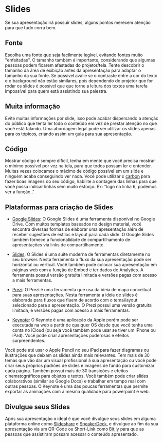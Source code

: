 # Slides
Se sua apresentação irá possuir slides, alguns pontos merecem atenção para que tudo corra bem.

## Fonte
Escolha uma fonte que seja facilmente legível, evitando fontes muito "enfeitadas". O tamanho também é importante, considerando que algumas pessoas podem ficarem afastadas do projetor/tela. Tente descobrir o tamanho da área de exibição antes da apresentação para adaptar o tamanho da sua fonte. Se possível avalie se o contraste entre a cor do texto e o background não estão similares, poís dependendo do projetor que for rodar os slides é possível que que torne a leitura dos textos uma tarefa impossível para quem está assistindo sua palestra.

## Muita informação
Evite muitas informações por slide, isso pode acabar dispersando a atenção do público que tenta ler todo o conteúdo em vez de prestar atenção no que você está falando. Uma abordagem legal pode ser utilizar os slides apenas para os tópicos, criando assim um guia para sua apresentação.

## Código
Mostrar código é sempre difícil, tenha em mente que você precisa mostrar o mínimo possível por vez na tela, para que todos possam ler e entender. Muitas vezes colocamos o máximo de código possível em um slide e ninguém acaba conseguindo ver nada. Você pode utilizar o [carbon](http://carbon.now.sh/) para fazer boas imagens do seu código, habilite a contagem das linhas para que você possa indicar linhas sem muito esforço. Ex: "logo na linha 6, podemos ver a função.."

## Plataformas para criação de Slides

- [Google Slides](slides.google.com):
O Google Slides é uma ferramenta disponível no Google Drive.
Com muitos templates baseados no design material, você encontra diversas formas de elaborar
uma apresentação além de receber sugestões de estilos e layout para cada slide.
O Google Slides também fornece a funcionalidade de compartilhamento de apresentações via links
de compartilhamento.

- [Slides](https://slides.com/):
O Slides é uma suíte moderna de ferramentas diretamente no seu browser. Nesta ferramenta
o fluxo da sua apresentação pode ser horizontal ou vertical. Você também pode colocar sua
apresentação em páginas web com a função de Embed e ter dados de Analytics. A ferramenta
possui versão gratuita limitada e versões pagas com acesso a mais ferramentas.

- [Prezi](https://prezi.com/pt/):
O Prezi é uma ferramenta que usa da ideia de mapa conceitual para suas apresentações. Nesta
ferramenta a ideia de slides é elaborada para fluxos que fluem de acordo com o tema/layout
selecionado para a apresentação. O Prezi possui uma versão gratuita limitada, e versões
pagas com acesso a mais ferramentas.

- [Keynote](https://www.apple.com/keynote/):
O Keynote é uma aplicação da Apple porém pode ser executada na web a partir de qualquer OS desde que você tenha uma conta no iCloud (ou seja você também pode usar se tiver um iPhone ou iPad). Você pode criar apresentações poderosas e efeitos surpreendentes.

Você pode até usar o Apple Pencil no seu iPad para fazer diagramas ou ilustrações que deixam os slides ainda mais relevantes. Tem mais de 30 temas que vão dar um visual profissional à sua apresentação ou você pode criar seus próprios padrões de slides e imagens de fundo para customizar cada página. Também possuí mais de 30 transições e efeitos cinematográficos para objetos e textos. Você também pode criar slides colaborativos (similar ao Google Docs) e trabalhar em tempo real com outras pessoas. O Keynote é uma das poucas ferramentas que permite exportar as animações com a mesma qualidade para powerpoint e web.

## Divulgue seus Slides

Após sua apresentação o ideal é que você divulgue seus slides em alguma plataforma online como [Slideshare](slideshare.com) e [SpeakerDeck](speakerdeck.com), e divulgue ao fim da sua apresentação via um QR-Code ou Short-Link como [Bit.ly](https://bitly.com/) para que as pessoas que assistiram possam acessar o conteúdo apresentado.

